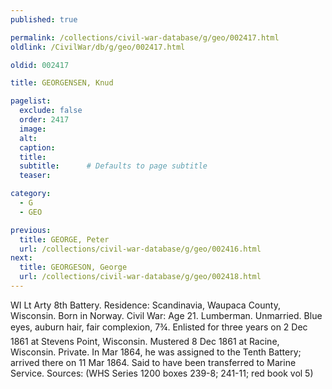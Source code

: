 ```yaml
---
published: true

permalink: /collections/civil-war-database/g/geo/002417.html
oldlink: /CivilWar/db/g/geo/002417.html

oldid: 002417

title: GEORGENSEN, Knud

pagelist:
  exclude: false
  order: 2417
  image: 
  alt:
  caption:
  title:
  subtitle:      # Defaults to page subtitle
  teaser:

category: 
  - G 
  - GEO

previous:
  title: GEORGE, Peter
  url: /collections/civil-war-database/g/geo/002416.html  
next:
  title: GEORGESON, George
  url: /collections/civil-war-database/g/geo/002418.html   
---
```

WI Lt Arty 8th Battery. Residence: Scandinavia, Waupaca County, Wisconsin. Born in Norway. Civil War: Age 21. Lumberman. Unmarried. Blue eyes, auburn hair, fair complexion, 7&#146;&frac34;&#148;. Enlisted for three years on 2 Dec 1861 at Stevens Point, Wisconsin. Mustered 8 Dec 1861 at Racine, Wisconsin. Private. In Mar 1864, he was assigned to the Tenth Battery; arrived there on 11 Mar 1864. Said to have been transferred to Marine Service. Sources: (WHS Series 1200 boxes 239-8; 241-11; red book vol 5)